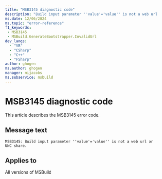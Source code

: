 ```yaml
---
title: "MSB3145 diagnostic code"
description: "Build input parameter ''value'='value'' is not a web url or UNC share."
ms.date: 12/06/2024
ms.topic: "error-reference"
f1_keywords:
 - MSB3145
 - MSBuild.GenerateBootstrapper.InvalidUrl
dev_langs:
  - "VB"
  - "CSharp"
  - "C++"
  - "FSharp"
author: ghogen
ms.author: ghogen
manager: mijacobs
ms.subservice: msbuild
---
```


# MSB3145 diagnostic code

<!-- :::ErrorDefinitionDescription::: -->
<!-- :::editable-content name="introDescription"::: -->
This article describes the MSB3145 error code.
<!-- :::editable-content-end::: -->

## Message text

```output
MSB3145: Build input parameter ''value'='value'' is not a web url or UNC share.
```

<!-- :::editable-content name="postOutputDescription"::: -->
<!--
{StrBegin="MSB3145: "}
-->
<!-- :::editable-content-end::: -->
<!-- :::ErrorDefinitionDescription-end::: -->

## Applies to

All versions of MSBuild
